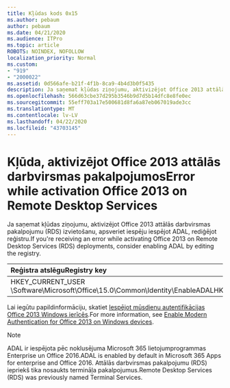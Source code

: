 ```yaml
---
title: Kļūdas kods 0x15
ms.author: pebaum
author: pebaum
ms.date: 04/21/2020
ms.audience: ITPro
ms.topic: article
ROBOTS: NOINDEX, NOFOLLOW
localization_priority: Normal
ms.custom:
- "919"
- "2000022"
ms.assetid: 0d566afe-b21f-4f1b-8ca9-4b4d3b0f5435
description: Ja saņemat kļūdas ziņojumu, aktivizējot Office 2013 attālās darbvirsmas pakalpojumu (RDS) izvietošanu, apsveriet iespēju iespējot ADAL, rediģējot reģistru.
ms.openlocfilehash: 566d63cbe37d295b3546b9d7d5b14dfc8e8fe0ec
ms.sourcegitcommit: 55eff703a17e500681d8fa6a87eb067019ade3cc
ms.translationtype: MT
ms.contentlocale: lv-LV
ms.lasthandoff: 04/22/2020
ms.locfileid: "43703145"
---
```

# <a name="error-while-activation-office-2013-on-remote-desktop-services"></a><span data-ttu-id="6d0a6-103">Kļūda, aktivizējot Office 2013 attālās darbvirsmas pakalpojumos</span><span class="sxs-lookup"><span data-stu-id="6d0a6-103">Error while activation Office 2013 on Remote Desktop Services</span></span>

<span data-ttu-id="6d0a6-104">Ja saņemat kļūdas ziņojumu, aktivizējot Office 2013 attālās darbvirsmas pakalpojumu (RDS) izvietošanu, apsveriet iespēju iespējot ADAL, rediģējot reģistru.</span><span class="sxs-lookup"><span data-stu-id="6d0a6-104">If you're receiving an error while activating Office 2013 on Remote Desktop Services (RDS) deployments, consider enabling ADAL by editing the registry.</span></span>
  
|<span data-ttu-id="6d0a6-105">**Reģistra atslēgu**</span><span class="sxs-lookup"><span data-stu-id="6d0a6-105">**Registry key**</span></span>|<span data-ttu-id="6d0a6-106">**Tipa**</span><span class="sxs-lookup"><span data-stu-id="6d0a6-106">**Type**</span></span>|<span data-ttu-id="6d0a6-107">**Vērtību**</span><span class="sxs-lookup"><span data-stu-id="6d0a6-107">**Value**</span></span>|
|:-----|:-----|:-----|
|<span data-ttu-id="6d0a6-108">HKEY_CURRENT_USER \Software\Microsoft\Office\15.0\Common\Identity\EnableADAL</span><span class="sxs-lookup"><span data-stu-id="6d0a6-108">HKEY_CURRENT_USER\Software\Microsoft\Office\15.0\Common\Identity\EnableADAL</span></span>  <br/> |<span data-ttu-id="6d0a6-109">Reg_dword</span><span class="sxs-lookup"><span data-stu-id="6d0a6-109">REG_DWORD</span></span>  <br/> |<span data-ttu-id="6d0a6-110">1</span><span class="sxs-lookup"><span data-stu-id="6d0a6-110">1</span></span>  <br/> |

<span data-ttu-id="6d0a6-111">Lai iegūtu papildinformāciju, skatiet [Iespējot mūsdienu autentifikācijas Office 2013 Windows ierīcēs](https://docs.microsoft.com/office365/admin/security-and-compliance/enable-modern-authentication).</span><span class="sxs-lookup"><span data-stu-id="6d0a6-111">For more information, see [Enable Modern Authentication for Office 2013 on Windows devices](https://docs.microsoft.com/office365/admin/security-and-compliance/enable-modern-authentication).</span></span>
  
> [!NOTE]
>  <span data-ttu-id="6d0a6-112">ADAL ir iespējota pēc noklusējuma Microsoft 365 lietojumprogrammas Enterprise un Office 2016.</span><span class="sxs-lookup"><span data-stu-id="6d0a6-112">ADAL is enabled by default in Microsoft 365 Apps for enterprise and Office 2016.</span></span> <span data-ttu-id="6d0a6-113">Attālās darbvirsmas pakalpojumu (RDS) iepriekš tika nosaukts termināļa pakalpojumus.</span><span class="sxs-lookup"><span data-stu-id="6d0a6-113">Remote Desktop Services (RDS) was previously named Terminal Services.</span></span>
  